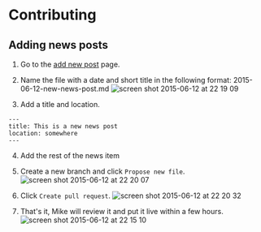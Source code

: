 Contributing
============

## Adding news posts

1. Go to the [add new post](https://github.com/LiffeyValleyAC/LiffeyValleyAC.github.io/new/master/_posts) page.
2. Name the file with a date and short title in the following format: 2015-06-12-new-news-post.md
![screen shot 2015-06-12 at 22 19 09](https://cloud.githubusercontent.com/assets/17725/8140309/682fe088-1152-11e5-9739-f6f6b75b633f.png)

3. Add a title and location.

  ```
  ---
  title: This is a new news post
  location: somewhere
  ---
  ```

4. Add the rest of the news item
5. Create a new branch and click `Propose new file`.
![screen shot 2015-06-12 at 22 20 07](https://cloud.githubusercontent.com/assets/17725/8140321/8614508e-1152-11e5-9a5c-3aa6daf3bde5.png)

6. Click `Create pull request`.
![screen shot 2015-06-12 at 22 20 32](https://cloud.githubusercontent.com/assets/17725/8140338/994d27c0-1152-11e5-9132-66ce519b4469.png)

7. That's it, Mike will review it and put it live within a few hours.
![screen shot 2015-06-12 at 22 15 10](https://cloud.githubusercontent.com/assets/17725/8140345/ad61ff6a-1152-11e5-87b5-1e4317ee3cd7.png)

